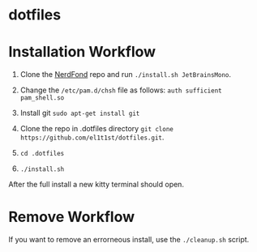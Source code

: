 # dotfiles

# Installation Workflow
1. Clone the [NerdFond](https://github.com/ryanoasis/nerd-fonts) repo and run `./install.sh JetBrainsMono`. 

2. Change the `/etc/pam.d/chsh` file as follows:
`auth sufficient pam_shell.so`
3. Install git `sudo apt-get install git`
4. Clone the repo in .dotfiles directory `git clone https://github.com/el1t1st/dotfiles.git`.
5. `cd .dotfiles`
6. `./install.sh`

After the full install a new kitty terminal should open.

# Remove Workflow

If you want to remove an errorneous install, use the `./cleanup.sh` script. 



